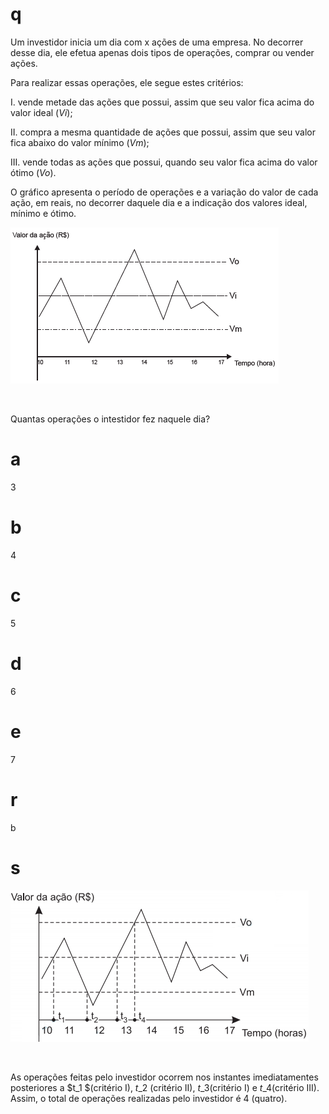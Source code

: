 # q
Um investidor inicia um dia com x ações de uma empresa. No decorrer desse dia, ele efetua apenas dois tipos de operações, comprar ou vender ações.

Para realizar essas operações, ele segue estes critérios:

I. vende metade das ações que possui, assim que seu valor fica acima do valor ideal (*Vi*);

II. compra a mesma quantidade de ações que possui, assim que seu valor fica abaixo do valor mínimo (*Vm*);

III. vende todas as ações que possui, quando seu valor fica acima do valor ótimo (*Vo*).

O gráfico apresenta o período de operações e a variação do valor de cada ação, em reais, no decorrer daquele dia e a indicação dos valores ideal, mínimo e ótimo.

![](2dc05ff4-5824-1542-c9e7-d25f7b836260.png)

 

Quantas operações o intestidor fez naquele dia?

# a
3

# b
4

# c
5

# d
6

# e
7

# r
b

# s
![](90358c83-f588-a78f-80ba-16c4fc395c3f.png)

 

As operações feitas pelo investidor ocorrem nos instantes imediatamentes posteriores a $t\_1 $(critério I), $t\_2$ (critério II), $t\_3$(critério I) e $t\_4$(critério III). Assim, o total de operações realizadas pelo investidor é 4 (quatro).
